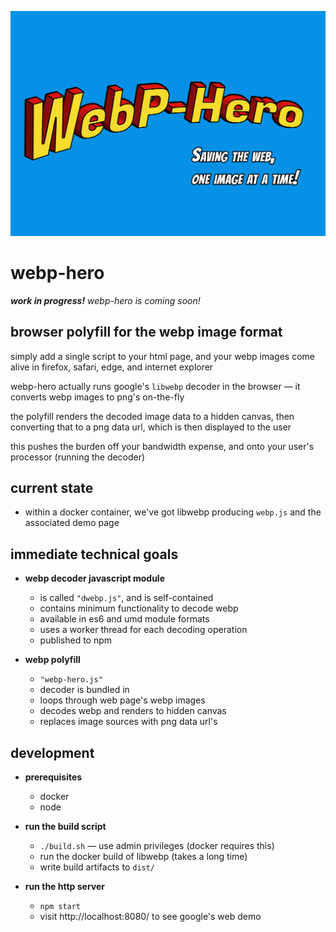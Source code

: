 
![webp-hero](webp-hero.jpg)


webp-hero
=========

***work in progress!*** *webp-hero is coming soon!*


browser polyfill for the webp image format
------------------------------------------

simply add a single script to your html page, and your webp images come alive in firefox, safari, edge, and internet explorer

webp-hero actually runs google's `libwebp` decoder in the browser — it converts webp images to png's on-the-fly

the polyfill renders the decoded image data to a hidden canvas, then converting that to a png data url, which is then displayed to the user

this pushes the burden off your bandwidth expense, and onto your user's processor (running the decoder)


current state
-------------

- within a docker container, we've got libwebp producing `webp.js` and the associated demo page


immediate technical goals
-------------------------

- **webp decoder javascript module**
	- is called `"dwebp.js"`, and is self-contained
	- contains minimum functionality to decode webp
	- available in es6 and umd module formats
	- uses a worker thread for each decoding operation
	- published to npm

- **webp polyfill**
	- `"webp-hero.js"`
	- decoder is bundled in
	- loops through web page's webp images
	- decodes webp and renders to hidden canvas
	- replaces image sources with png data url's


development
-----------

- **prerequisites**
	- docker
	- node

- **run the build script**
	- `./build.sh` — use admin privileges (docker requires this)
	- run the docker build of libwebp (takes a long time)
	- write build artifacts to `dist/`

- **run the http server**
	- `npm start`
	- visit http://localhost:8080/ to see google's web demo
